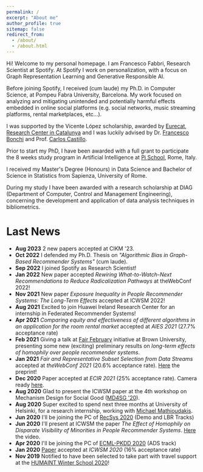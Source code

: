 ```yaml
---
permalink: /
excerpt: "About me"
author_profile: true
sitemap: false
redirect_from: 
  - /about/
  - /about.html
---
```


Hi! Welcome to my personal homepage. I am Francesco Fabbri, Research Scientist at Spotify. At Spotify I work on personalization, with a focus on Graph Representation Learning and Generative Responsible AI.

Before joining Spotify, I received (cum laude) my Ph.D. in Computer Science, at Pompeu Fabra University, Barcelona. My work focused on analyzing and mitigating unintended and potentially harmful effects embedded in online social platforms (e.g. social networks, music streaming platforms, rental marketplaces, etc...). 

I was supported by the Vicente López scholarship, awarded by [Eurecat, Research Center in Catalunya](https://eurecat.org/) and I was luckily advised by Dr. [Francesco Bonchi](http://www.francescobonchi.com) and Prof. [Carlos Castillo](https://chato.cl).

Prior to start my PhD, I have been awarded with a full grant to participate the 8 weeks study program in Artificial Intelligence at [Pi School](https://picampus-school.com/programme/school-of-ai/), Rome, Italy.

I received my Master's Degree (Honours) in Data Science and Bachelor of Science in Statistics from Sapienza, University of Rome. 

During my study I have been awarded with a research scholarship at DIAG (Department of Computer, Control and Management Engineering), concerning the development and application of data analysis techniques in bibliometrics.



Last News
======

* **Aug 2023** 2 new papers accepted at CIKM '23. 
* **Oct 2022** I defended my Ph.D. Thesis on *"Algorithmic Bias in Graph-Based Recommender Systems"* (cum laude).
* **Sep 2022** I joined Spotify as Research Scientist!
* **Jan 2022** New paper accepted *Rewiring What-to-Watch-Next Recommendations to Reduce Radicalization Pathways* at theWebConf 2022!
* **Nov 2021** New paper *Exposure Inequality in People Recommender Systems: The Long-Term Effects* accepted at ICWSM 2022!
* **Aug 2021** Excited to join Huawei Ireland Research Center for an internship in Federated Recommender Systems!
* **Apr 2021** *Comparing equity and effectiveness of different algorithms in an application for the room rental market* accepted at *AIES 2021* (27.7% acceptance rate)
* **Feb 2021** Giving a talk at [Fair February](https://events.brown.edu/dsi/view/event/event_id/199275) initiative at Brown University, presenting some new (exciting) preliminary results on *long-term effects of homophily over people recommender systems*.
* **Jan 2021** *Fair and Representative Subset Selection from Data Streams* accepted at *theWebConf 2021* (20.6% acceptance rate). [Here](https://tuhat.helsinki.fi/ws/portalfiles/portal/160658430/main.pdf) the preprint!
* **Dec 2020** Paper accepted at *ECIR 2021* (25% acceptance rate). Camera ready [here](https://frafabbri.github.io/files/ecir2021.pdf).
* **Aug 2020** Glad to present the ICWSM paper at the 4th workshop on Mechanism Design for Social Good ([MD4SG '20](http://md4sg.com/workshop/MD4SG20/index.html)).  
* **Aug 2020** Super excited to spend next three months at University of Helsinki, for a research internship, working with [Michael Mathioudakis](https://michalis.co/).
* **Jun 2020** I'll be joining the PC of [RecSys 2020](https://recsys.acm.org/recsys20/) (Demo and LBR Tracks)
* **Jun 2020** I'll present at ICWSM the paper *The Effect of Homophily on Disparate Visibility of Minorities in People Recommender Systems*. [Here](https://www.youtube.com/watch?v=fcg1mZJUnzc) the video.
* **Apr 2020** I'll be joining the PC of [ECML-PKDD 2020](https://ecmlpkdd2020.net/) (ADS track)
* **Jan 2020** [Paper](https://frafabbri.github.io/files/icwsm20FabbriF.pdf) accepted at *ICWSM 2020* (16% acceptance rate)
* **Nov 2019** Notified to have been selected to take part with travel support at the [HUMAINT Winter School 2020](https://ec.europa.eu/jrc/communities/en/community/humaint/event/2nd-humaint-winter-school-fairness-accountability-and-transparency)!
